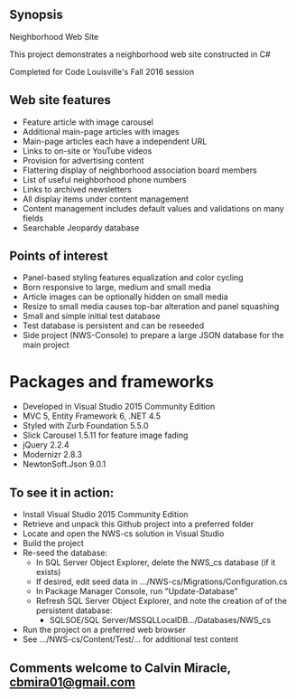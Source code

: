 ## Synopsis

Neighborhood Web Site

This project demonstrates a neighborhood web site constructed in C#

Completed for Code Louisville's Fall 2016 session

## Web site features
- Feature article with image carousel
- Additional main-page articles with images
- Main-page articles each have a independent URL
- Links to on-site or YouTube videos
- Provision for advertising content
- Flattering display of neighborhood association board members
- List of useful neighborhood phone numbers
- Links to archived newsletters
- All display items under content management
- Content management includes default values and validations on many fields
- Searchable Jeopardy database

## Points of interest
- Panel-based styling features equalization and color cycling
- Born responsive to large, medium and small media
- Article images can be optionally hidden on small media
- Resize to small media causes top-bar alteration and panel squashing
- Small and simple initial test database
- Test database is persistent and can be reseeded
- Side project (NWS-Console) to prepare a large JSON database for the main project

# Packages and frameworks
- Developed in Visual Studio 2015 Community Edition
- MVC 5, Entity Framework 6, .NET 4.5
- Styled with Zurb Foundation 5.5.0
- Slick Carousel 1.5.11 for feature image fading
- jQuery 2.2.4
- Modernizr 2.8.3
- NewtonSoft.Json 9.0.1

## To see it in action:
- Install Visual Studio 2015 Community Edition
- Retrieve and unpack this Github project into a preferred folder
- Locate and open the NWS-cs solution in Visual Studio
- Build the project 
- Re-seed the database:
    - In SQL Server Object Explorer, delete the NWS_cs database (if it exists)
    - If desired, edit seed data in .../NWS-cs/Migrations/Configuration.cs
    - In Package Manager Console, run "Update-Database"
    - Refresh SQL Server Object Explorer, and note the creation of 
      of the persistent database:
        - SQLSOE/SQL Server/MSSQLLocalDB.../Databases/NWS_cs
- Run the project on a preferred web browser
- See .../NWS-cs/Content/Test/... for additional test content


## Comments welcome to Calvin Miracle, cbmira01@gmail.com
